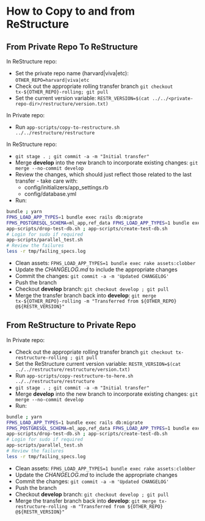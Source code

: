# How to Copy to and from ReStructure

## From Private Repo To ReStructure

In ReStructure repo:

- Set the private repo name (harvard|viva|etc): `OTHER_REPO=harvard|viva|etc`
- Check out the appropriate rolling transfer branch `git checkout tx-${OTHER_REPO}-rolling; git pull`
- Set the current version variable: `RESTR_VERSION=$(cat ../../<private-repo-dir>/restructure/version.txt)`

In Private repo:

- Run `app-scripts/copy-to-restructure.sh ../../restructure/restructure`

In ReStructure repo:

- `git stage . ; git commit -a -m "Initial transfer"`
- Merge **develop** into the new branch to incorporate existing changes: `git merge --no-commit develop`
- Review the changes, which should just reflect those related to the last transfer - take care with:
  - config/initializers/app_settings.rb
  - config/database.yml
- Run:

```sh
bundle ; yarn
FPHS_LOAD_APP_TYPES=1 bundle exec rails db:migrate
FPHS_POSTGRESQL_SCHEMA=ml_app,ref_data FPHS_LOAD_APP_TYPES=1 bundle exec rake db:structure:dump
app-scripts/drop-test-db.sh ; app-scripts/create-test-db.sh
# Login for sudo if required
app-scripts/parallel_test.sh
# Review the failures
less -r tmp/failing_specs.log
```

- Clean assets: `FPHS_LOAD_APP_TYPES=1 bundle exec rake assets:clobber`
- Update the _CHANGELOG.md_ to include the appropriate changes
- Commit the changes: `git commit -a -m 'Updated CHANGELOG'`
- Push the branch
- Checkout **develop** branch: `git checkout develop ; git pull`
- Merge the transfer branch back into **develop**: `git merge tx-${OTHER_REPO}-rolling -m "Transferred from ${OTHER_REPO} @${RESTR_VERSION}"`

## From ReStructure to Private Repo

In Private repo:

- Check out the appropriate rolling transfer branch `git checkout tx-restructure-rolling ; git pull`
- Set the ReStructure current version variable: `RESTR_VERSION=$(cat ../../restructure/restructure/version.txt)`
- Run `app-scripts/copy-restructure-to-here.sh ../../restructure/restructure`
- `git stage . ; git commit -a -m "Initial transfer"`
- Merge **develop** into the new branch to incorporate existing changes: `git merge --no-commit develop`
- Run:

```sh
bundle ; yarn
FPHS_LOAD_APP_TYPES=1 bundle exec rails db:migrate
FPHS_POSTGRESQL_SCHEMA=ml_app,ref_data FPHS_LOAD_APP_TYPES=1 bundle exec rake db:structure:dump
app-scripts/drop-test-db.sh ; app-scripts/create-test-db.sh
# Login for sudo if required
app-scripts/parallel_test.sh
# Review the failures
less -r tmp/failing_specs.log
```

- Clean assets: `FPHS_LOAD_APP_TYPES=1 bundle exec rake assets:clobber`
- Update the _CHANGELOG.md_ to include the appropriate changes
- Commit the changes: `git commit -a -m 'Updated CHANGELOG'`
- Push the branch
- Checkout **develop** branch: `git checkout develop ; git pull`
- Merge the transfer branch back into **develop**: `git merge tx-restructure-rolling -m "Transferred from ${OTHER_REPO} @${RESTR_VERSION}"`
